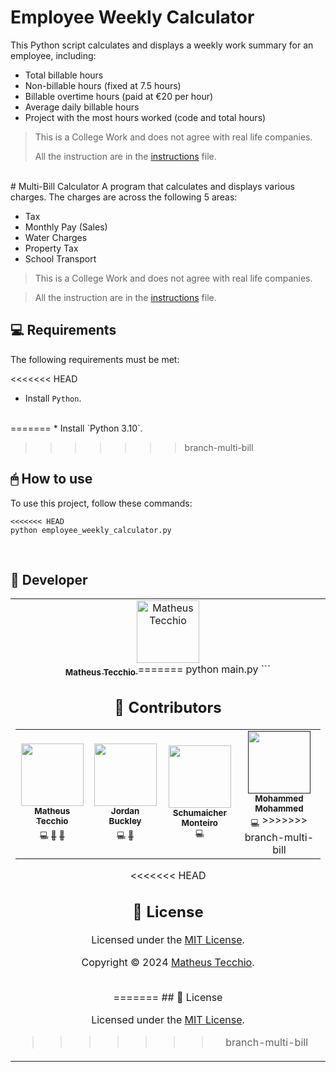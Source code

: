 # Employee Weekly Calculator
This Python script calculates and displays a weekly work summary for an employee, including:

- Total billable hours
- Non-billable hours (fixed at 7.5 hours)
- Billable overtime hours (paid at €20 per hour)
- Average daily billable hours
- Project with the most hours worked (code and total hours)

> This is a College Work and does not agree with real life companies.
>
> All the instruction are in the [instructions](./instructions.md) file.

</br>
# Multi-Bill Calculator
A program that calculates and displays various charges. The charges are across the following 5 areas:

- Tax
- Monthly Pay (Sales)
- Water Charges
- Property Tax
- School Transport

> This is a College Work and does not agree with real life companies.

> All the instruction are in the [instructions](./instructions.md) file.


## 💻 Requirements

The following requirements must be met:

<<<<<<< HEAD
* Install `Python`.

</br>
=======
* Install `Python 3.10`.

>>>>>>> branch-multi-bill

## 🖱 How to use

To use this project, follow these commands:

```
<<<<<<< HEAD
python employee_weekly_calculator.py
```
</br>

## 📛 Developer

<table>
  <tr>
    <td align="center">
      <a href="#">
        <img src="https://avatars.githubusercontent.com/u/52295230?v=4" width="100px;" alt="Matheus Tecchio"/><br>
        <sub>
          <b>Matheus Tecchio</b>
        </sub>
      </a>
=======
python main.py
```

## 📛 Contributors
<table>
  <tr>
    <td align="center">
      <a href="https://github.com/matheustecchio">
        <img src="https://avatars.githubusercontent.com/u/52295230?v=4" width="100px;"/><br><sub><b>Matheus Tecchio</b></sub></a></br>
          <a href="https://github.com/matheustecchio/multi-bill-calculator/commits/main/?author=matheustecchio" title="Code"><sub>💻</sub></a>
          <a href="https://github.com/codesandbox/codesandbox-client/pulls?q=is%3Apr+reviewed-by%3Amatheustecchio" title="Code Review"><sub>👀</sub></a>
          <a href="https://github.com/matheustecchio/multi-bill-calculator/commits/main/?author=matheustecchio" title="Documentation"><sub>📖</sub></a>
    </td>
    <td align="center">
      <a href="https://github.com/JordanBuckleyGit">
        <img src="https://avatars.githubusercontent.com/u/149504654?v=4" width="100px;"/><br><sub><b>Jordan Buckley</b></sub></a></br>
          <a href="https://github.com/matheustecchio/multi-bill-calculator/commits/main/?author=JordanBuckleyGit" title="Code"><sub>💻</sub></a>
          <a href="https://github.com/codesandbox/codesandbox-client/pulls?q=is%3Apr+reviewed-by%3AJordanBuckleyGit" title="Code Review"><sub>👀</sub></a>
    </td>
    <td align="center">
      <a href="https://github.com/schumaichermonteiro">
        <img src="https://avatars.githubusercontent.com/u/166507062?v=4" width="100px;"/><br><sub><b>Schumaicher Monteiro</b></sub></a></br>
          <a href="https://github.com/matheustecchio/multi-bill-calculator/commits/main/?author=schumaichermonteiro" title="Code"><sub>💻</sub></a>
    </td>
    <td align="center">
      <a href="">
        <img src="https://avatars.githubusercontent.com/u/0?v=4" width="100px;"/><br><sub><b>Mohammed Mohammed</b></sub></a></br>
          <a href="" title="Code"><sub>💻</sub></a>
>>>>>>> branch-multi-bill
    </td>
  </tr>
</table>

<<<<<<< HEAD
  
## 📝 License

Licensed under the [MIT License](./LICENSE).

Copyright © 2024 [Matheus Tecchio](https://github.com/matheustecchio).

</br>
=======
## 📝 License

Licensed under the [MIT License](./LICENSE).
>>>>>>> branch-multi-bill
